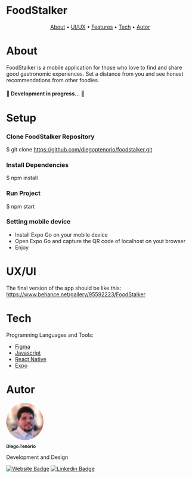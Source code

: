 # FoodStalker

<p align="center">
 <a href="#about">About</a> •
 <a href="#ui/ux">UI/UX</a> • 
 <a href="#features">Features</a> • 
 <a href="#tech">Tech</a> •
 <a href="#autor">Autor</a> 
</p>

# About
FoodStalker is a mobile application for those who love to find and share good gastronomic experiences. Set a distance from you and see honest recommendations from other foodies.

<h4> 
	🚧  Development in progress...  🚧
</h4>

# Setup

### Clone FoodStalker Repository
$ git clone <https://github.com/diegoptenorio/foodstalker.git>

### Install Dependencies
$ npm install

### Run Project
$ npm start

### Setting mobile device
<ul>
  <li>Install Expo Go on your mobile device</li>
  <li>Open Expo Go and capture the QR code of localhost on yout browser</li>
  <li>Enjoy</li>
</ul>

# UX/UI

The final version of the app should be like this:
https://www.behance.net/gallery/95592223/FoodStalker

# Tech

Programning Languages and Tools:

- [Figma](https://www.figma.com)
- [Javascript](https://developer.mozilla.org/pt-BR/docs/Web/JavaScript)
- [React Native](https://reactnative.dev/)
- [Expo](https://expo.dev/)

# Autor

<a href="https://www.linkedin.com/in/diegotenorio" target="_blank">
 <img style="border-radius: 50%;" src="./assets/readme/diegotenorio.png" width="100px;" alt=""/>
 <br />
 <sub><b>Diego Tenório</b></sub></a>


Development and Design

[![Website Badge](https://img.shields.io/website?up_message=Portfolio&url=http%3A%2F%2Fwww.diegotenorio.com.br%2F)](http://www.diegotenorio.com.br) [![Linkedin Badge](https://img.shields.io/badge/-Diego-blue?style=flat-square&logo=Linkedin&logoColor=white&link=https://www.linkedin.com/in/diegotenorio)](https://www.linkedin.com/in/diegotenorio)
